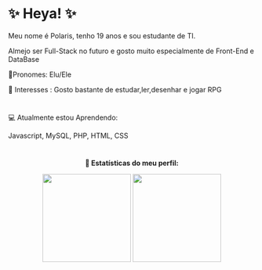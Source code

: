 <h1> ✨ Heya! ✨</h1>
<p>Meu nome é Polaris, tenho 19 anos e sou estudante de TI.</p>
<p>Almejo ser Full-Stack no futuro e gosto muito especialmente de Front-End e DataBase</p>
</ul>
<p>💐Pronomes: Elu/Ele</p>
</p>🌻 Interesses : Gosto bastante de estudar,ler,desenhar e jogar RPG</p>
<h1></h1>
💻 Atualmente estou Aprendendo:
<p>Javascript, MySQL, PHP, HTML, CSS</p>
<h1></h1>
<strong ><p align="center">📌 Estatísticas do meu perfil:</p></strong>
<div align="center">
    <img height="180em" src="https://github-readme-stats.vercel.app/api?username=Polariswright&show_icons=true&theme=dracula&include_all_commits=true&count_private=true"/>
    <img height="180em" src="https://github-readme-stats.vercel.app/api/top-langs/?username=Polariswright&layout=compact&langs_count=7&theme=dracula"/>
</div>




<!--
**Polariswright/Polariswright** is a ✨ _special_ ✨ repository because its `README.md` (this file) appears on your GitHub profile.

Here are some ideas to get you started:

- 🔭 I’m currently working on ...
- 🌱 I’m currently learning ...
- 👯 I’m looking to collaborate on ...
- 🤔 I’m looking for help with ...
- 💬 Ask me about ...
- 📫 How to reach me: ...
- 😄 Pronouns: ...
- ⚡ Fun fact: ...
-->
